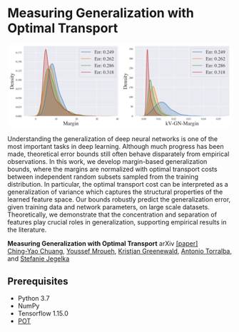 # Measuring Generalization with Optimal Transport

<p align='center'>
<img src='https://github.com/chingyaoc/kV-Margin/blob/master/fig.png?raw=true' width='500'/>
</p>

Understanding the generalization of deep neural networks is one of the most important tasks in deep learning. Although much progress has been made, theoretical error bounds still often behave disparately from empirical observations. In this work, we develop margin-based generalization bounds, where the margins are normalized with optimal transport costs between independent random subsets sampled from the training distribution. In particular, the optimal transport cost can be interpreted as a generalization of variance which captures the structural properties of the learned feature space. Our bounds robustly predict the generalization error, given training data and network parameters, on large scale datasets. Theoretically, we demonstrate that the concentration and separation of features play crucial roles in generalization, supporting empirical results in the literature.


**Measuring Generalization with Optimal Transport** arXiv [[paper]](https://arxiv.org/abs/2007.00224)
<br/>
[Ching-Yao Chuang](https://chingyaoc.github.io/), 
[Youssef Mroueh](https://ymroueh.me/), 
[Kristjan Greenewald](https://kgreenewald.github.io/),
[Antonio Torralba](http://web.mit.edu/torralba/www/), and
[Stefanie Jegelka](https://people.csail.mit.edu/stefje/)
<br/>


## Prerequisites
- Python 3.7 
- NumPy
- Tensorflow 1.15.0
- [POT](https://pythonot.github.io/)
